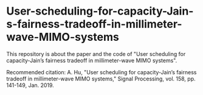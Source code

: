 # User-scheduling-for-capacity-Jain-s-fairness-tradeoff-in-millimeter-wave-MIMO-systems
This repository is about the paper and the code of "User scheduling for capacity-Jain’s fairness tradeoff in millimeter-wave MIMO systems".

Recommended citation: A. Hu,  "User scheduling for capacity-Jain’s fairness tradeoff in millimeter-wave MIMO systems," Signal Processing, vol. 158, pp. 141-149, Jan. 2019.
